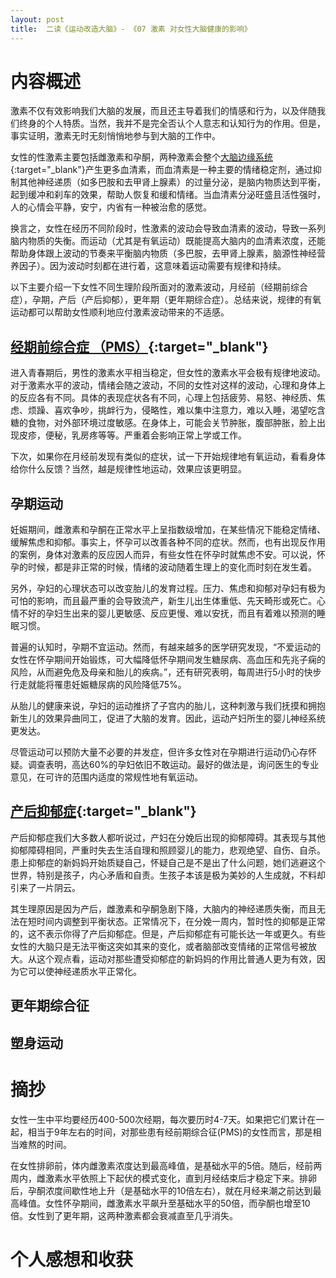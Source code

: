 ```yaml
---
layout: post
title:  二读《运动改造大脑》- 《07 激素 对女性大脑健康的影响》
---
```

# 内容概述

激素不仅有效影响我们大脑的发展，而且还主导着我们的情感和行为，以及伴随我们终身的个人特质。当然，我并不是完全否认个人意志和认知行为的作用。但是，事实证明，激素无时无刻悄悄地参与到大脑的工作中。

女性的性激素主要包括雌激素和孕酮，两种激素会整个[大脑边缘系统](https://chatgpt.com/share/6724132a-78f8-800c-8e21-0723ffd29bc5){:target="_blank"}产生更多血清素，而血清素是一种主要的情绪稳定剂，通过抑制其他神经递质（如多巴胺和去甲肾上腺素）的过量分泌，是脑内物质达到平衡，起到缓冲和刹车的效果，帮助人恢复和缓和情绪。当血清素分泌旺盛且活性强时，人的心情会平静，安宁，内省有一种被治愈的感觉。

换言之，女性在经历不同阶段时，性激素的波动会导致血清素的波动，导致一系列脑内物质的失衡。而运动（尤其是有氧运动）既能提高大脑内的血清素浓度，还能帮助身体跟上波动的节奏来平衡脑内物质（多巴胺，去甲肾上腺素，脑源性神经营养因子）。因为波动时刻都在进行着，这意味着运动需要有规律和持续。

以下主要介绍一下女性不同生理阶段所面对的激素波动，月经前（经期前综合症），孕期，产后（产后抑郁），更年期（更年期综合症）。总结来说，规律的有氧运动都可以帮助女性顺利地应付激素波动带来的不适感。

## [经期前综合症 （PMS）](https://chatgpt.com/share/67241184-37c0-800c-8665-38eede9ca159){:target="_blank"}

进入青春期后，男性的激素水平相当稳定，但女性的激素水平会极有规律地波动。对于激素水平的波动，情绪会随之波动，不同的女性对这样的波动，心理和身体上的反应各有不同。具体的表现症状各有不同，心理上包括疲劳、易怒、神经质、焦虑、烦躁、喜欢争吵，挑衅行为，侵略性，难以集中注意力，难以入睡，渴望吃含糖的食物，对外部环境过度敏感。在身体上，可能会关节肿胀，腹部肿胀，脸上出现皮疹，便秘，乳房疼等等。严重着会影响正常上学或工作。

下次，如果你在月经前发现有类似的症状，试一下开始规律地有氧运动，看看身体给你什么反馈？当然，越是规律性地运动，效果应该更明显。

## 孕期运动

妊娠期间，雌激素和孕酮在正常水平上呈指数级增加，在某些情况下能稳定情绪、缓解焦虑和抑郁。事实上，怀孕可以改善各种不同的症状。然而，也有出现反作用的案例，身体对激素的反应因人而异，有些女性在怀孕时就焦虑不安。可以说，怀孕的时候，都是非正常的时候，情绪的波动随着生理上的变化而时刻在发生着。

另外，孕妇的心理状态可以改变胎儿的发育过程。压力、焦虑和抑郁对孕妇有极为可怕的影响，而且最严重的会导致流产，新生儿出生体重低、先天畸形或死亡。心情不好的孕妇生出来的婴儿更敏感、反应更慢、难以安抚，而且有着难以预测的睡眠习惯。

普遍的认知时，孕期不宜运动。然而，有越来越多的医学研究发现，“不爱运动的女性在怀孕期间开始锻炼，可大幅降低怀孕期间发生糖尿病、高血压和先兆子痫的风险，从而避免危及母亲和胎儿的疾病。”，还有研究表明，每周进行5小时的快步行走就能将罹患妊娠糖尿病的风险降低75%。

从胎儿的健康来说，孕妇的运动推挤了子宫内的胎儿，这种刺激与我们抚摸和拥抱新生儿的效果异曲同工，促进了大脑的发育。因此，运动产妇所生的婴儿神经系统更发达。

尽管运动可以预防大量不必要的并发症，但许多女性对在孕期进行运动仍心存怀疑。调查表明，高达60%的孕妇依旧不敢运动。最好的做法是，询问医生的专业意见，在可许的范围内适度的常规性地有氧运动。


## [产后抑郁症](https://chatgpt.com/share/6724260a-3e08-800c-92ed-9be0f26014a5){:target="_blank"}

产后抑郁症我们大多数人都听说过，产妇在分娩后出现的抑郁障碍。其表现与其他抑郁障碍相同，严重时失去生活自理和照顾婴儿的能力，悲观绝望、自伤、自杀。患上抑郁症的新妈妈开始质疑自己，怀疑自己是不是出了什么问题，她们逃避这个世界，特别是孩子，内心矛盾和自责。生孩子本该是极为美妙的人生成就，不料却引来了一片阴云。

其生理原因是因为产后，雌激素和孕酮急剧下降，大脑内的神经递质失衡，而且无法在短时间内调整到平衡状态。正常情况下，在分娩一周内，暂时性的抑郁是正常的，这不表示你得了产后抑郁症。但是，产后抑郁症有可能长达一年或更久。有些女性的大脑只是无法平衡这突如其来的变化，或者脑部改变情绪的正常信号被放大。从这个观点看，运动对那些遭受抑郁症的新妈妈的作用比普通人更为有效，因为它可以使神经递质水平正常化。


## 更年期综合征

## 塑身运动

# 摘抄

女性一生中平均要经历400-500次经期，每次要历时4-7天。如果把它们累计在一起，相当于9年左右的时间，对那些患有经前期综合征(PMS)的女性而言，那是相当难熬的时间。



在女性排卵前，体内雌激素浓度达到最高峰值，是基础水平的5倍。随后，经前两周内，雌激素水平依照上下起伏的模式变化，直到月经结束后才稳定下来。排卵后，孕酮浓度间歇性地上升（是基础水平的10倍左右），就在月经来潮之前达到最高峰值。女性怀孕期间，雌激素水平飙升至基础水平的50倍，而孕酮也增至10倍。女性到了更年期，这两种激素都会衰减直至几乎消失。






# 个人感想和收获

<!--stackedit_data:
eyJoaXN0b3J5IjpbMTI0ODcwNzIzOCwtMTgyNTM0NjQxOSwtMT
I4NTM1OTg2MywxODA2NTUyNjkwLDczMDMzNDAxNywtNzQxOTg4
ODEsLTEzNDczOTI2OSwxOTU3NTY3MDQ5XX0=
-->